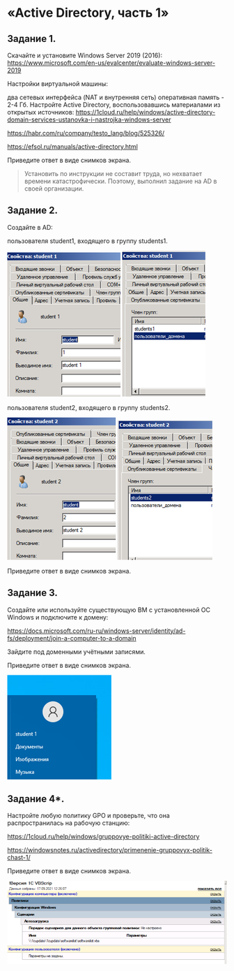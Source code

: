 #  «Active Directory, часть 1»

## Задание 1.
Скачайте и установите Windows Server 2019 (2016):
https://www.microsoft.com/en-us/evalcenter/evaluate-windows-server-2019

Настройки виртуальной машины:

два сетевых интерфейса (NAT и внутренняя сеть)
оперативная память - 2-4 Гб.
Настройте Active Directory, воспользовавшись материалами из открытых источников:
https://1cloud.ru/help/windows/active-directory-domain-services-ustanovka-i-nastrojka-windows-server

https://habr.com/ru/company/testo_lang/blog/525326/

https://efsol.ru/manuals/active-directory.html

Приведите ответ в виде снимков экрана.

> Установить по инструкции не составит труда, но нехватает времени катастрофически. Поэтому, выполнил задание на AD в своей организации.


## Задание 2.
Создайте в AD:

пользователя student1, входящего в группу students1.

![](pic/s1.png)
![](pic/s1g.png)

пользователя student2, входящего в группу students2.

![](pic/s2.png)
![](pic/s2g.png)

Приведите ответ в виде снимков экрана.

## Задание 3.
Создайте или используйте существующую ВМ с установленной ОС Windows и подключите к домену:

https://docs.microsoft.com/ru-ru/windows-server/identity/ad-fs/deployment/join-a-computer-to-a-domain

Зайдите под доменными учётными записями.

Приведите ответ в виде снимков экрана.

![](pic/s1d.png)

## Задание 4*.
Настройте любую политику GPO и проверьте, что она распространилась на рабочую станцию:

https://1cloud.ru/help/windows/gruppovye-politiki-active-directory

https://windowsnotes.ru/activedirectory/primenenie-gruppovyx-politik-chast-1/

Приведите ответ в виде снимков экрана.

![](pic/GP.png)